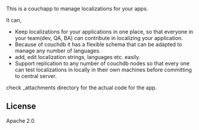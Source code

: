 This is a couchapp to manage localizations for your apps. 

It can,

- Keep localizations for your applications in one place, so that everyone in your team(dev, QA, BA) can contribute in localizing your application.
- Because of couchdb it has a flexible schema that can be adapted to manage any number of languages.
- add, edit localization strings, languages etc. easily.
- Support replication to any number of couchdb nodes so that every one can test localizations in locally in their own machines before committing to central server.

check _attachments directory for the actual code for the app.

## License

Apache 2.0

